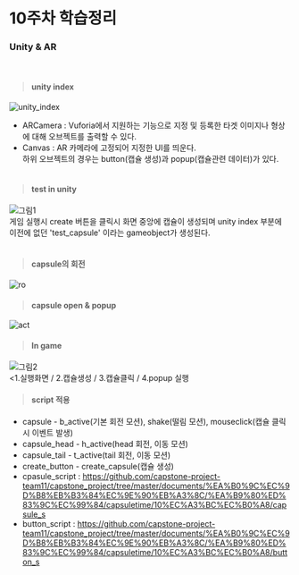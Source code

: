 10주차 학습정리<br/>
===============

### Unity & AR
<br/>

> #### unity index<br/>

![unity_index](https://user-images.githubusercontent.com/48250370/83629835-c336ff80-a5d5-11ea-83bb-40249bf42ea4.png)
* ARCamera : Vuforia에서 지원하는 기능으로 지정 및 등록한 타겟 이미지나 형상에 대해 오브젝트를 출력할 수 있다.
* Canvas : AR 카메라에 고정되어 지정한 UI를 띄운다.<br/>
하위 오브젝트의 경우는 button(캡슐 생성)과 popup(캡슐관련 데이터)가 있다.<br/><br/>

> #### test in unity<br/>

![그림1](https://user-images.githubusercontent.com/48250370/83630739-4ad13e00-a5d7-11ea-8a73-3e8127f1e01f.png)<br/>
게임 실행시 create 버튼을 클릭시 화면 중앙에 캡슐이 생성되며 unity index 부분에 이전에 없던 'test_capsule' 이라는 gameobject가 생성된다.<br/><br/>

> #### capsule의 회전
![ro](https://user-images.githubusercontent.com/48250370/83631258-2de93a80-a5d8-11ea-93bd-b1722e97e2e4.PNG)<br/>

> #### capsule open & popup
![act](https://user-images.githubusercontent.com/48250370/83631750-f9c24980-a5d8-11ea-9836-b2d49082c23a.png)<br/>

> #### In game<br/>

![그림2](https://user-images.githubusercontent.com/48250370/83632379-1f9c1e00-a5da-11ea-9402-99205ff6429f.png)<br/>
<1.실행화면 / 2.캡슐생성 / 3.캡슐클릭 / 4.popup 실행

> #### script 적용<br/>

* capsule - b_active(기본 회전 모션), shake(떨림 모션), mouseclick(캡슐 클릭시 이벤트 발생)
* capsule_head - h_active(head 회전, 이동 모션)
* capsule_tail - t_active(tail 회전, 이동 모션)
* create_button - create_capsule(캡슐 생성)
* cpasule_script : https://github.com/capstone-project-team11/capstone_project/tree/master/documents/%EA%B0%9C%EC%9D%B8%EB%B3%84%EC%9E%90%EB%A3%8C/%EA%B9%80%ED%83%9C%EC%99%84/capsuletime/10%EC%A3%BC%EC%B0%A8/capsule_s
* button_script : https://github.com/capstone-project-team11/capstone_project/tree/master/documents/%EA%B0%9C%EC%9D%B8%EB%B3%84%EC%9E%90%EB%A3%8C/%EA%B9%80%ED%83%9C%EC%99%84/capsuletime/10%EC%A3%BC%EC%B0%A8/button_s
<br/>
